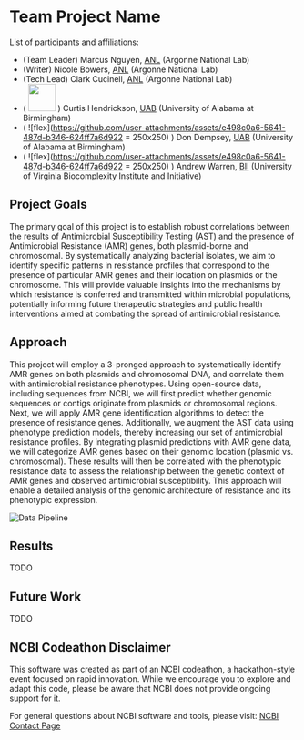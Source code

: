 # Team Project Name

List of participants and affiliations:
- (Team Leader) Marcus Nguyen, [ANL](https://www.anl.gov/) (Argonne National Lab)
- (Writer) Nicole Bowers, [ANL](https://www.anl.gov/) (Argonne National Lab)
- (Tech Lead) Clark Cucinell, [ANL](https://www.anl.gov/) (Argonne National Lab)
- ( <img src="[url-to-image](https://github.com/user-attachments/assets/e498c0a6-5641-487d-b346-624ff7a6d922)" width="48"> ) Curtis Hendrickson, [UAB](https://uab.edu) (University of Alabama at Birmingham)
- ( ![flex](https://github.com/user-attachments/assets/e498c0a6-5641-487d-b346-624ff7a6d922 = 250x250) ) Don Dempsey, [UAB](https://uab.edu) (University of Alabama at Birmingham)
- ( ![flex](https://github.com/user-attachments/assets/e498c0a6-5641-487d-b346-624ff7a6d922 = 250x250) ) Andrew Warren, [BII](https://biocomplexity.virginia.edu/) (University of Virginia Biocomplexity Institute and Initiative)

<!-- [ICTV](https://ictv.global), [BV-BRC](https://bv-brc.org), [Kaizen-Education](https://www.uab.edu/ccts/training-academy/kaizen)-->


## Project Goals

The primary goal of this project is to establish robust correlations between the results of Antimicrobial Susceptibility Testing (AST) and the presence of Antimicrobial Resistance (AMR) genes, both plasmid-borne and chromosomal. By systematically analyzing bacterial isolates, we aim to identify specific patterns in resistance profiles that correspond to the presence of particular AMR genes and their location on plasmids or the chromosome. This will provide valuable insights into the mechanisms by which resistance is conferred and transmitted within microbial populations, potentially informing future therapeutic strategies and public health interventions aimed at combating the spread of antimicrobial resistance.

## Approach

This project will employ a 3-pronged approach to systematically identify AMR genes on both plasmids and chromosomal DNA, and correlate them with antimicrobial resistance phenotypes. Using open-source data, including sequences from NCBI, we will first predict whether genomic sequences or contigs originate from plasmids or chromosomal regions. Next, we will apply AMR gene identification algorithms to detect the presence of resistance genes. Additionally, we augment the AST data using phenotype prediction models, thereby increasing our set of antimicrobial resistance profiles. By integrating plasmid predictions with AMR gene data, we will categorize AMR genes based on their genomic location (plasmid vs. chromosomal). These results will then be correlated with the phenotypic resistance data to assess the relationship between the genetic context of AMR genes and observed antimicrobial susceptibility. This approach will enable a detailed analysis of the genomic architecture of resistance and its phenotypic expression.

![Data Pipeline](https://github.com/user-attachments/assets/a5da2130-1dba-43d6-bce2-2de54c97899c)

## Results

TODO

## Future Work

TODO

## NCBI Codeathon Disclaimer
This software was created as part of an NCBI codeathon, a hackathon-style event focused on rapid innovation. While we encourage you to explore and adapt this code, please be aware that NCBI does not provide ongoing support for it.

For general questions about NCBI software and tools, please visit: [NCBI Contact Page](https://www.ncbi.nlm.nih.gov/home/about/contact/)


